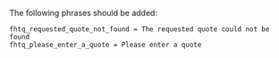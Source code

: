 
The following phrases should be added:

	fhtq_requested_quote_not_found = The requested quote could not be found
	fhtq_please_enter_a_quote = Please enter a quote
